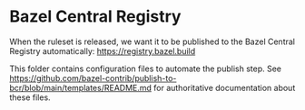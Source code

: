 # Bazel Central Registry

When the ruleset is released, we want it to be published to the
Bazel Central Registry automatically:
<https://registry.bazel.build>

This folder contains configuration files to automate the publish step.
See <https://github.com/bazel-contrib/publish-to-bcr/blob/main/templates/README.md>
for authoritative documentation about these files.
